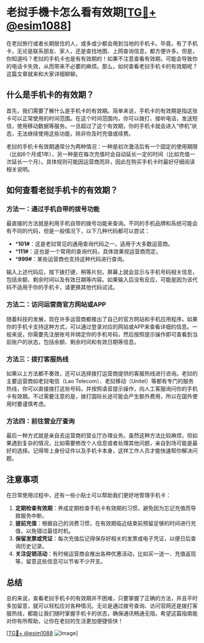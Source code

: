 # 老挝手機卡怎么看有效期[[TG💪+ @esim1088](https://t.me/s/esim1088)]

在老挝旅行或者长期居住的人，或多或少都会用到当地的手机卡。毕竟，有了手机卡，无论是联系朋友、家人，还是查找地图、上网查询信息，都方便许多。但是，你知道吗？老挝的手机卡也是有有效期的！如果不注意查看有效期，可能会导致你的电话卡失效，从而带来不必要的麻烦。那么，如何查看老挝手机卡的有效期呢？这篇文章就来和大家详细聊聊。

## 什么是手机卡的有效期？

首先，我们需要了解什么是手机卡的有效期。简单来说，手机卡的有效期是指这张卡可以正常使用的时间范围。在这个时间范围内，你可以拨打、接听电话，发送短信，使用移动数据等服务。一旦超过了这个有效期，你的手机卡就会进入“停机”状态，无法继续使用这些功能，除非你及时充值或续费。

老挝的手机卡有效期通常分为两种情况：一种是初次激活后有一个固定的使用期限（比如6个月或1年），另一种是在每次充值时会自动延长一定的时间（比如充值一次延长一个月）。具体规则可能因运营商而异，因此在购买手机卡时最好仔细阅读相关说明。

## 如何查看老挝手机卡的有效期？

### 方法一：通过手机自带的拨号功能

最直接的方法就是利用手机自带的拨号功能来查询。不同的手机品牌和系统可能会有不同的代码，但是一般情况下，以下几种代码都可以尝试：

- ***101#**：这是老挝常见的通用查询代码之一，适用于大多数运营商。
- ***111#**：这也是一个常用的查询代码，具体效果视运营商而定。
- ***999#**：某些运营商也支持这种代码进行查询。

输入上述代码后，按下拨打键，稍等片刻，屏幕上就会显示与手机号码相关信息，包括余额、剩余时间以及有效日期等内容。如果输入后没有反应，可能是因为该代码不适用于你的手机卡，请更换其他代码试试。

### 方法二：访问运营商官方网站或APP

随着科技的发展，现在许多运营商都推出了自己的官方网站和手机应用程序。如果你的手机卡支持这种方式，可以通过登录对应的网站或APP来查看详细的信息。一般来说，你需要先注册账号并绑定你的手机号码，然后按照提示操作即可查看到当前账户的状态，包括余额、剩余时间和有效日期等信息。

### 方法三：拨打客服热线

如果以上方法都不奏效，还可以选择拨打运营商提供的客服热线进行咨询。老挝的主要运营商如老挝电信（Lao Telecom）、老挝移动（Unitel）等都有专门的服务热线，你可以直接拨打这些号码，并按照语音提示操作，向人工客服询问你的手机卡有效期。不过需要注意的是，拨打国际长途可能会产生额外费用，所以在国外使用时要谨慎考虑。

### 方法四：前往营业厅查询

最后一种方式就是亲自去运营商的营业厅办理业务。虽然这种方法比较麻烦，但如果遇到复杂的情况，比如需要修改个人信息或者处理其他问题，亲自到场可能是最好的选择。记得带上身份证件以及手机卡本身，这样工作人员才能快速帮你解决问题。

## 注意事项

在日常使用过程中，还有一些小贴士可以帮助我们更好地管理手机卡：

1. **定期检查有效期**：养成定期检查手机卡有效期的习惯，避免因为忘记充值而导致服务中断。
2. **提前充值**：根据自己的消费习惯，在有效期临近结束前预留足够的时间进行充值，以免错过最佳时机。
3. **保留发票或凭证**：每次充值后记得保存好相关的发票或电子凭证，以便日后查询历史记录。
4. **关注促销活动**：有时候运营商会推出各种优惠活动，比如买一送一、充值返现等，留意这些信息可以节省不少开支。

## 总结

总的来说，查看老挝手机卡的有效期并不困难，只要掌握了正确的方法，并且平时多加留意，就可以轻松应对各种情况。无论是通过拨号查询、访问官网还是拨打客服热线，都能让我们随时掌握手机卡的状态，确保通讯畅通无阻。希望这篇指南能对你有所帮助，让你在老挝的生活更加便捷愉快！

[[TG💪+ @esim1088](https://t.me/s/esim1088) ![Image](https://i.postimg.cc/4NQfJmqS/Snipaste-2025-05-13-00-14-12.png)]